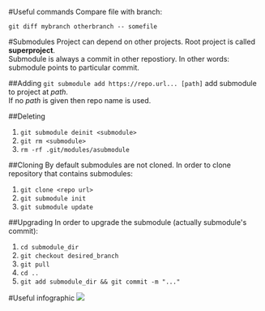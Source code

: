#Useful commands
Compare file with branch:

`git diff mybranch otherbranch -- somefile`

#Submodules
Project can depend on other projects. Root project is called **superproject**.  
Submodule is always a commit in other repostiory. In other words: submodule points to particular commit.

##Adding
`git submodule add https://repo.url... [path]` add submodule to project at _path_.  
If no _path_ is given then repo name is used.

##Deleting
1. `git submodule deinit <submodule>`
2. `git rm <submodule>`
3. `rm -rf .git/modules/asubmodule`

##Cloning
By default submodules are not cloned. In order to clone repository that contains submodules:

1. `git clone <repo url>`
2. `git submodule init`
3. `git submodule update`

##Upgrading
In order to upgrade the submodule (actually submodule's commit):

1. `cd submodule_dir`
2. `git checkout desired_branch`
3. `git pull`
4. `cd ..`
5. `git add submodule_dir && git commit -m "..."`

#Useful infographic
![](http://blog.podrezo.com/wp-content/uploads/2014/09/git-operations.png)